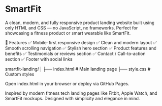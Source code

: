 # SmartFit
A clean, modern, and fully responsive product landing website built using only HTML and CSS — no JavaScript, no frameworks. Perfect for showcasing a fitness product or smart wearable like SmartFit.

🚀 Features
✅ Mobile-first responsive design
✅ Clean and modern layout
✅ Smooth scrolling navigation
✅ Stylish hero section
✅ Product features and benefits
✅ Testimonials or reviews section
✅ Contact / Call-to-action section
✅ Footer with social links

smartfit-landing/│
├── index.html           # Main landing page
├── style.css            # Custom styles

Open index.html in your browser or deploy via GitHub Pages.

Inspired by modern fitness tech landing pages like Fitbit, Apple Watch, and SmartFit mockups. Designed with simplicity and elegance in mind.
